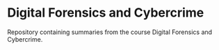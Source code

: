 # Digital Forensics and Cybercrime

Repository containing summaries from the course Digital Forensics and Cybercrime.
